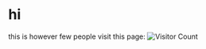 # hi
<!-- Visitor Counter --->
this is however few people visit this page:
![Visitor Count](https://profile-counter.glitch.me/boredsherbet/count.svg)
